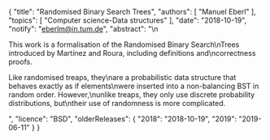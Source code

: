 {
    "title": "Randomised Binary Search Trees",
    "authors": [
        "Manuel Eberl"
    ],
    "topics": [
        "Computer science-Data structures"
    ],
    "date": "2018-10-19",
    "notify": "eberlm@in.tum.de",
    "abstract": "\n<p>This work is a formalisation of the Randomised Binary Search\nTrees introduced by Martínez and Roura, including definitions and\ncorrectness proofs.</p> <p>Like randomised treaps, they\nare a probabilistic data structure that behaves exactly as if elements\nwere inserted into a non-balancing BST in random order. However,\nunlike treaps, they only use discrete probability distributions, but\ntheir use of randomness is more complicated.</p>",
    "licence": "BSD",
    "olderReleases": {
        "2018": "2018-10-19",
        "2019": "2019-06-11"
    }
}